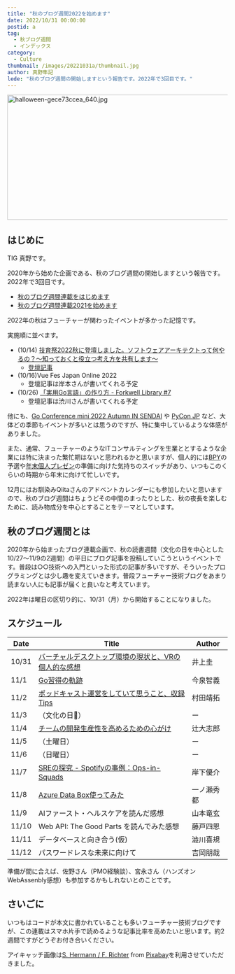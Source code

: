 ```yaml
---
title: "秋のブログ週間2022を始めます"
date: 2022/10/31 00:00:00
postid: a
tag:
  - 秋ブログ週間
  - インデックス
category:
  - Culture
thumbnail: /images/20221031a/thumbnail.jpg
author: 真野隼記
lede: "秋のブログ週間の開始しますという報告です。2022年で3回目です。"
---
```

<img src="/images/20221031a/halloween-gece73ccea_640.jpg" alt="halloween-gece73ccea_640.jpg" width="640" height="286" loading="lazy">

## はじめに

TIG 真野です。

2020年から始めた企画である、秋のブログ週間の開始しますという報告です。2022年で3回目です。

* [秋のブログ週間連載をはじめます](/articles/20201026/)
* [秋のブログ週間連載2021を始めます](/articles/20211027a/)

2022年の秋はフューチャーが関わったイベントが多かった記憶です。

実施順に並べます。

* (10/14) [技育祭2022秋に登壇しました。ソフトウェアアーキテクトって何やるの？～知っておくと役立つ考え方を共有します～](https://talent.supporterz.jp/geeksai/2022autumn/)
    * [登壇記事](/articles/20221019a/)
* (10/16)Vue Fes Japan Online 2022
    * 登壇記事は岸本さんが書いてくれる予定
* (10/26) [「実用Go言語」の作り方 - Forkwell Library #7](https://forkwell.connpass.com/event/262394/)
    * 登壇記事は渋川さんが書いてくれる予定

他にも、[Go Conference mini 2022 Autumn IN SENDAI](https://sendaigo.connpass.com/event/256463/) や [PyCon JP](https://2022.pycon.jp/) など、大体どの季節もイベントが多いとは思うのですが、特に集中しているような体感がありました。

また、通常、フューチャーのようなITコンサルティングを生業ととするような企業には特に決まった繁忙期はないと思われるかと思いますが、個人的には[BPY](https://note.future.co.jp/n/n7b0e5de1b2bc)の予選や[年末個人プレゼン](https://note.future.co.jp/n/n08d63ab0be11)の準備に向けた気持ちのスイッチがあり、いつもこのくらいの時期から年末に向けて忙しいです。

12月にはお馴染みQiitaさんのアドベントカレンダーにも参加したいと思いますので、秋のブログ週間はちょうどその中間のまったりとした、秋の夜長を楽しむために、読み物成分を中心とすることをテーマとしています。

## 秋のブログ週間とは

2020年から始まったブログ連載企画で、秋の読書週間（文化の日を中心とした10/27〜11/9の2週間）の平日にブログ記事を投稿していこうというイベントです。普段は○○技術への入門といった形式の記事が多いですが、そういったプログラミングとは少し趣を変えていきます。普段フューチャー技術ブログをあまり読まない人にも記事が届くと良いなと考えています。

2022年は曜日の区切り的に、10/31（月）から開始することになりました。


## スケジュール

| Date  | Title                                            | Author     |
|-------|--------------------------------------------------|------------|
| 10/31 | [バーチャルデスクトップ環境の現状と、VRの個人的な感想](/articles/20221031b/)   | 井上圭   |
| 11/1  | [Go習得の軌跡](/articles/20221101a/)                                     | 今泉智義   |
| 11/2  | [ポッドキャスト運営をしていて思うこと、収録Tips](/articles/20221102a/) | 村田靖拓   |
| 11/3  | （文化の日🎨）                                    | ー         |
| 11/4  | [チームの開発生産性を高めるための心がけ](/articles/20221104a/) | 辻大志郎   |
| 11/5  | （土曜日）                                       | ー         |
| 11/6  | （日曜日）                                       | ー         |
| 11/7  | [SREの探究 - Spotifyの事例：Ops-in-Squads](/articles/20221107a/)  | 岸下優介   |
| 11/8  | [Azure Data Box使ってみた](/articles/20221108a/)     | 一ノ瀬秀都 |
| 11/9  | AIファースト・ヘルスケアを読んだ感想             | 山本竜玄   |
| 11/10 | Web API: The Good Parts を読んでみた感想         | 藤戸四恩   |
| 11/11 | データベースと向き合う(仮)                       | 澁川喜規   |
| 11/12 | パスワードレスな未来に向けて                     | 吉岡朋哉   |

準備が間に合えば、佐野さん（PMO経験談）、宮永さん（ハンズオンWebAssenbly感想）も参加するかもしれないとのことです。

## さいごに

いつもはコードが本文に書かれていることも多いフューチャー技術ブログですが、この連載はスマホ片手で読めるような記事比率を高めたいと思います。約2週間ですがどうぞお付き合いください。


アイキャッチ画像は<a href="https://pixabay.com/users/pixel2013-2364555/?utm_source=link-attribution&amp;utm_medium=referral&amp;utm_campaign=image&amp;utm_content=2901944">S. Hermann / F. Richter</a> from <a href="https://pixabay.com//?utm_source=link-attribution&amp;utm_medium=referral&amp;utm_campaign=image&amp;utm_content=2901944">Pixabay</a>を利用させていただきました。


